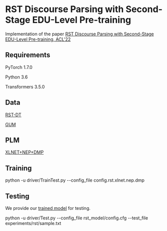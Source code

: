 # RST Discourse Parsing with Second-Stage EDU-Level Pre-training

Implementation of the paper [RST Discourse Parsing with Second-Stage EDU-Level Pre-training,  ACL'22](https://aclanthology.org/2022.acl-long.294/)



## Requirements

PyTorch 1.7.0

Python 3.6

Transformers 3.5.0



## Data

[RST-DT](https://catalog.ldc.upenn.edu/LDC2002T07)

[GUM](https://github.com/amir-zeldes/gum/tree/master/rst)



## PLM

[XLNET+NEP+DMP](https://drive.google.com/file/d/1mOsePb4Gz9UmLzjbki-RO7f3tukJ8bna/view?usp=sharing)



## Training 

python -u driver/TrainTest.py  --config_file config.rst.xlnet.nep.dmp




## Testing 

We provide our [trained model](https://drive.google.com/file/d/1aMUnktao5QRGP39h4FNlvljzDWQueyKT/view?usp=sharing) for testing.

python -u driver/Test.py  --config_file rst_model/config.cfg --test_file experiments/rst/sample.txt